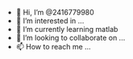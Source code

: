 - 👋 Hi, I’m @2416779980
- 👀 I’m interested in ...
- 🌱 I’m currently learning matlab
- 💞️ I’m looking to collaborate on ...
- 📫 How to reach me ...

<!---
2416779980/2416779980 is a ✨ special ✨ repository because its `README.md` (this file) appears on your GitHub profile.
You can click the Preview link to take a look at your changes.
--->
